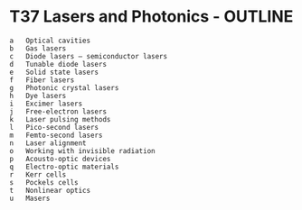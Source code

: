 # T37 Lasers and Photonics - OUTLINE
    a	Optical cavities
    b	Gas lasers
    c	Diode lasers – semiconductor lasers
    d	Tunable diode lasers
    e	Solid state lasers
    f	Fiber lasers
    g	Photonic crystal lasers
    h	Dye lasers
    i	Excimer lasers
    j	Free-electron lasers
    k	Laser pulsing methods
    l	Pico-second lasers
    m	Femto-second lasers
    n	Laser alignment
    o	Working with invisible radiation
    p	Acousto-optic devices
    q	Electro-optic materials
    r	Kerr cells
    s	Pockels cells
    t	Nonlinear optics
    u	Masers
